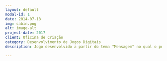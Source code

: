 ```yaml
---
layout: default
modal-id: 1
date: 2014-07-18
img: cabin.png
alt: image-alt
project-date: 2017
client: Oficina de Criação
category: Desenvolvimento de Jogos Digitais
description: Jogo desenvolvido a partir do tema "Mensagem" no qual o ponto de partida para a criação do jogo são os memes que tem sido muito difundido no seculo XXI. link do jogo:[Desafio dos Memes:("https://alex-alves.github.io/AOD/")].

---
```

